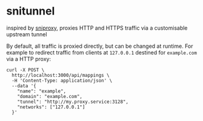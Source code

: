 snitunnel
===

inspired by [sniproxy](https://github.com/dlundquist/sniproxy), proxies HTTP and
HTTPS traffic via a customisable upstream tunnel

By default, all traffic is proxied directly, but can be changed at runtime.
For example to redirect traffic from clients at `127.0.0.1` destined for
`example.com` via a HTTP proxy:

```
curl -X POST \
  http://localhost:3000/api/mappings \
  -H 'Content-Type: application/json' \
  --data '{
    "name": "example",
    "domain": "example.com",
    "tunnel": "http://my.proxy.service:3128",
    "networks": ["127.0.0.1"]
  }'
```